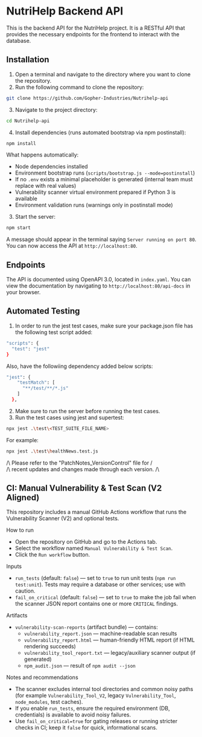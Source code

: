 # NutriHelp Backend API
This is the backend API for the NutriHelp project. It is a RESTful API that provides the necessary endpoints for the frontend to interact with the database.

## Installation
1. Open a terminal and navigate to the directory where you want to clone the repository.
2. Run the following command to clone the repository:
```bash
git clone https://github.com/Gopher-Industries/Nutrihelp-api
```
3. Navigate to the project directory:
```bash
cd Nutrihelp-api
```
4. Install dependencies (runs automated bootstrap via npm postinstall):
```bash
npm install
```
  What happens automatically:
  - Node dependencies installed
  - Environment bootstrap runs (`scripts/bootstrap.js --mode=postinstall`)
  - If no `.env` exists a minimal placeholder is generated (internal team must replace with real values)
  - Vulnerability scanner virtual environment prepared if Python 3 is available
  - Environment validation runs (warnings only in postinstall mode)

3. Start the server:
```bash
npm start
```
A message should appear in the terminal saying `Server running on port 80`.
You can now access the API at `http://localhost:80`.

## Endpoints
The API is documented using OpenAPI 3.0, located in `index.yaml`.
You can view the documentation by navigating to `http://localhost:80/api-docs` in your browser.

## Automated Testing
1. In order to run the jest test cases, make sure your package.json file has the following test script added:
```bash
"scripts": {
  "test": "jest"
}
```
Also, have the followiing dependency added below scripts:
```bash
"jest": {
    "testMatch": [
      "**/test/**/*.js"
    ]
  },
```
2. Make sure to run the server before running the test cases.
3. Run the test cases using jest and supertest:
```bash
npx jest .\test\<TEST_SUITE_FILE_NAME>
```
For example:
```bash
npx jest .\test\healthNews.test.js
```

/\ Please refer to the "PatchNotes_VersionControl" file for  /\
/\ recent updates and changes made through each version.     /\


## CI: Manual Vulnerability & Test Scan (V2 Aligned)

This repository includes a manual GitHub Actions workflow that runs the Vulnerability Scanner (V2) and optional tests.

How to run
- Open the repository on GitHub and go to the Actions tab.
- Select the workflow named `Manual Vulnerability & Test Scan`.
- Click the `Run workflow` button.

Inputs
- `run_tests` (default: `false`) — set to `true` to run unit tests (`npm run test:unit`). Tests may require a database or other services; use with caution.
- `fail_on_critical` (default: `false`) — set to `true` to make the job fail when the scanner JSON report contains one or more `CRITICAL` findings.

Artifacts
- `vulnerability-scan-reports` (artifact bundle) — contains:
  - `vulnerability_report.json` — machine-readable scan results
  - `vulnerability_report.html` — human-friendly HTML report (if HTML rendering succeeds)
  - `vulnerability_tool_report.txt` — legacy/auxiliary scanner output (if generated)
  - `npm_audit.json` — result of `npm audit --json`

Notes and recommendations
- The scanner excludes internal tool directories and common noisy paths (for example `Vulnerability_Tool_V2`, legacy `Vulnerability_Tool`, `node_modules`, test caches).
- If you enable `run_tests`, ensure the required environment (DB, credentials) is available to avoid noisy failures.
- Use `fail_on_critical=true` for gating releases or running stricter checks in CI; keep it `false` for quick, informational scans.


